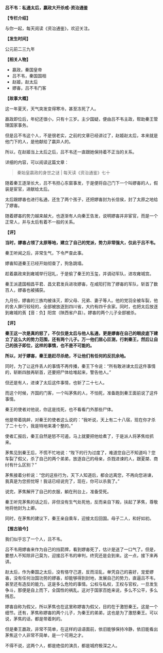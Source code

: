 **吕不韦：私通太后，嬴政大开杀戒-资治通鉴**

**【专栏介绍】**

与你一起，每天阅读《资治通鉴》，欢迎关注。

**【发生时间】**

公元前二三九年

**【相关人物】**

- 嬴政，秦国皇帝
- 吕不韦，秦国国相
- 赵姬，赵太后
- 嫪毐，吕不韦门客

**【故事大概】**

这一年夏天，天气突发变得寒冷，甚至冻死了人。

嬴政即位后，年纪还很小，只有十三岁。主少国疑，便由吕不韦主政，帮助秦王管理国家事务。

但是吕不韦这个人，不是很老实，之前的文章已经讲过了，赵姬赵太后，本来就是他门下的人，是他献给了嬴异人的。

所以，在赵姬当上太后之后，吕不韦还一直跟她保持着不正当的关系。

详细的内容，可以阅读这篇文章：

> 秦始皇嬴政的身世之谜 | 每天读《资治通鉴》七十

随着秦王逐渐长大，吕不韦担心东窗事发，于是便将自己门下一个叫嫪毐的人，假装是宦官，进献给太后。

太后跟嫪毐也进行私通，还生了两个孩子，还把嫪毐封为长信侯，封了太原之地给了嫪毐。

随着嫪毐的势力越来越大，也逐渐有人向秦王告发，说明嫪毐并非宦官，而是一个正常人，并与太后有着不一般的关系。

**【评】**

**当时，嫪毐占领了太原等地，建立了自己的党派，势力非常强大，仅此于吕不韦。**

秦王听闻之后，非常生气，下令严查此事。

嫪毐知道秦王已经开始彻查了，狗急跳墙。

趁着嬴政来到雍城举行冠礼，于是偷了秦王的玉玺，并调动军队，进攻雍城宫。

秦王派遣国相昌平君、昌文君发兵进攻嫪毐，在咸阳打败了嫪毐的军队，斩首了数百人，嫪毐也被捕获。

九月份，嫪毐的三族均被诛灭，即父母、兄弟、妻子等人。他的党羽全被车裂，他的舍人罪行较轻的，全部被放逐到四川省，大约有四千余家。同时，也把太后放逐到雍城的萯【音：负】阳宫（陕西省户县）。嫪毐的两个儿子全部被杀。

**【评】**

**秦王这一次是真的怒了，不仅仅是太后与他人私通，更是嫪毐在自己的眼皮底下建立了这么大的势力范围，还有两个儿子。万一他们居心叵测，行刺秦王，然后让自己的孩子即位，这样的事情，也不是不可能的。**

**所以，对于嫪毐，秦王是赶尽杀绝，不让他们有任何的反抗余地。**

同时，为了让这件丢人的事情不再传播，秦王下令说：“所有敢进谏太后这件事情的，斩断四肢再斩首，还要把尸体给堆起来，警告他人。”

但还是有人，进谏了太后这件事情，也斩了二十七人。

而这个时候，齐国的门客，一个叫茅焦的人，不怕死，准备跑到秦王面前说了这件事情。

秦王的使者对他说，你这是找死，也不看看门外那些尸体。

他是带着挑衅，对秦王的使者这么说的：“我听说，天上有二十八宿，现在你才杀了二十七个，我是特地来凑个整的。”

使者汇报后，秦王自然是怒不可遏，马上就要把他给煮了，于是派人将茅焦给抓来。

茅焦见到秦王后，不慌不忙地说：“陛下的行为过度了，难道您自己不知道吗？您车裂了假父，杀了自己的两个弟弟，放逐自己的母亲，杀戮进谏的人，跟夏桀、商纣有什么区别？”

茅焦接着分析说：“您的这些行为，天下人知道后，都会远离您，不再向您进谏，我真是为您担忧呀！我话已经说完了，现在，你可以杀我了。”

说完，茅焦解开了自己的衣服，躺在刑台上，准备受死。

秦王听完茅焦的话之后，非但没有生气处死他，反而亲自下殿，扶起了茅焦，尊敬地将他封为上卿。

同时，在茅焦的建议下，秦王亲自乘车，迎接太后回国。母子二人，和好如初。

**【推古验今】**

我们似乎忘了一个人，吕不韦。

吕不韦用嫪毐来作为自己的挡箭牌，看到嫪毐死了，估计是送了一口气了。但是，要想人不知除非己莫为，迎接吕不韦的审判，终究还是会到来。这一点，接下来再讲。

赵太后，作为秦国之太后，没有恪守己道，反而淫乱，单凭自己的喜好，宠爱嫪毐，没有任何治国功劳的嫪毐，却能够得到封地，发展自己的势力，直逼吕不韦，甚至还有造反的能力。这是多么危险的事情。公权与私权，王权与官权，一旦发生争斗，那便是自上而下，全国性的祸乱。这对于国家百姓来说，多么不公平，多么残忍。

嫪毐自称为假父，所以茅焦也在这里称嫪毐为假父，目的在于激怒秦王。这是一个细节。还有，茅焦称嫪毐的两个儿子，为秦王的弟弟，这也是为了激怒秦王。可以说，茅焦的话，都是带着刺的。

但是秦王嬴政，非常不简单，在这样的话语面前，依旧能够保持冷静，依旧能看出茅焦这个人非常不简单，是一个可用之才。

不得不说，这两个人，都是绝佳的演员，都是城府极深之人。